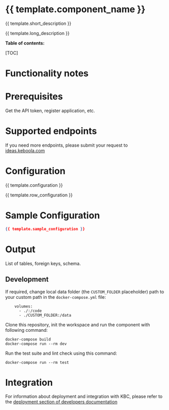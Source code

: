 {{ template.component_name }}
=============

{{ template.short_description }}

{{ template.long_description }}

**Table of contents:**

[TOC]

Functionality notes
===================

Prerequisites
=============

Get the API token, register application, etc.


Supported endpoints
===================

If you need more endpoints, please submit your request to
[ideas.keboola.com](https://ideas.keboola.com/)

Configuration
=============

{{ template.configuration }}

{{ template.row_configuration }}

Sample Configuration
=============
```json
{{ template.sample_configuration }}
```

Output
======

List of tables, foreign keys, schema.

Development
-----------

If required, change local data folder (the `CUSTOM_FOLDER` placeholder) path to your custom path in
the `docker-compose.yml` file:

~~~~~~~~~~~~~~~~~~~~~~~~~~~~~~~~~~~~~~~~~~~~~~~~~~~~~~~~~~~~~~~~~~~~~~~~~~~~~~~~
    volumes:
      - ./:/code
      - ./CUSTOM_FOLDER:/data
~~~~~~~~~~~~~~~~~~~~~~~~~~~~~~~~~~~~~~~~~~~~~~~~~~~~~~~~~~~~~~~~~~~~~~~~~~~~~~~~

Clone this repository, init the workspace and run the component with following command:

~~~~~~~~~~~~~~~~~~~~~~~~~~~~~~~~~~~~~~~~~~~~~~~~~~~~~~~~~~~~~~~~~~~~~~~~~~~~~~~~
docker-compose build
docker-compose run --rm dev
~~~~~~~~~~~~~~~~~~~~~~~~~~~~~~~~~~~~~~~~~~~~~~~~~~~~~~~~~~~~~~~~~~~~~~~~~~~~~~~~

Run the test suite and lint check using this command:

~~~~~~~~~~~~~~~~~~~~~~~~~~~~~~~~~~~~~~~~~~~~~~~~~~~~~~~~~~~~~~~~~~~~~~~~~~~~~~~~
docker-compose run --rm test
~~~~~~~~~~~~~~~~~~~~~~~~~~~~~~~~~~~~~~~~~~~~~~~~~~~~~~~~~~~~~~~~~~~~~~~~~~~~~~~~

Integration
===========

For information about deployment and integration with KBC, please refer to the
[deployment section of developers documentation](https://developers.keboola.com/extend/component/deployment/)